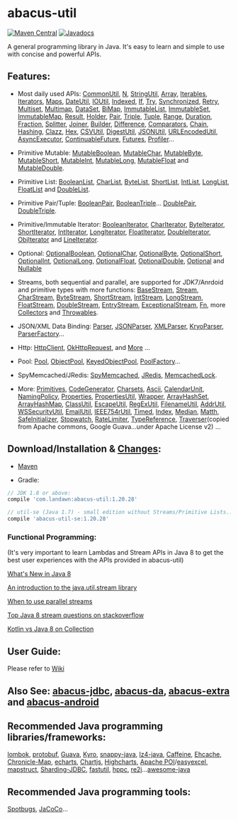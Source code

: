 # abacus-util

[![Maven Central](https://img.shields.io/maven-central/v/com.landawn/abacus-util.svg)](https://maven-badges.herokuapp.com/maven-central/com.landawn/abacus-util/)
[![Javadocs](https://www.javadoc.io/badge/com.landawn/abacus-util.svg)](https://www.javadoc.io/doc/com.landawn/abacus-util)

A general programming library in Java. It's easy to learn and simple to use with concise and powerful APIs.

## Features:

* Most daily used APIs: [CommonUtil](https://htmlpreview.github.io/?https://github.com/landawn/abacus-util/master/docs/CommonUtil_view.html), 
[N](https://htmlpreview.github.io/?https://github.com/landawn/abacus-util/master/docs/N_view.html), 
[StringUtil](https://htmlpreview.github.io/?https://github.com/landawn/abacus-util/master/docs/StringUtil_view.html), 
[Array](https://htmlpreview.github.io/?https://github.com/landawn/abacus-util/master/docs/Array_view.html), 
[Iterables](https://htmlpreview.github.io/?https://github.com/landawn/abacus-util/master/docs/Iterables_view.html), 
[Iterators](https://htmlpreview.github.io/?https://github.com/landawn/abacus-util/master/docs/Iterators_view.html), 
[Maps](https://htmlpreview.github.io/?https://github.com/landawn/abacus-util/master/docs/Maps_view.html), 
[DateUtil](https://htmlpreview.github.io/?https://github.com/landawn/abacus-util/master/docs/DateUtil_view.html), 
[IOUtil](https://htmlpreview.github.io/?https://github.com/landawn/abacus-util/master/docs/IOUtil_view.html), 
[Indexed](https://htmlpreview.github.io/?https://github.com/landawn/abacus-util/master/docs/Indexed_view.html), 
[If](https://htmlpreview.github.io/?https://github.com/landawn/abacus-util/master/docs/If_view.html), 
[Try](https://htmlpreview.github.io/?https://github.com/landawn/abacus-util/master/docs/Try_view.html), 
[Synchronized](https://htmlpreview.github.io/?https://github.com/landawn/abacus-util/master/docs/Synchronized_view.html), 
[Retry](https://htmlpreview.github.io/?https://github.com/landawn/abacus-util/master/docs/Retry_view.html), 
[Multiset](https://htmlpreview.github.io/?https://github.com/landawn/abacus-util/master/docs/Multiset_view.html), 
[Multimap](https://htmlpreview.github.io/?https://github.com/landawn/abacus-util/master/docs/Multimap_view.html), 
[DataSet](https://htmlpreview.github.io/?https://github.com/landawn/abacus-util/master/docs/DataSet_view.html), 
[BiMap](https://htmlpreview.github.io/?https://github.com/landawn/abacus-util/master/docs/BiMap_view.html), 
[ImmutableList](https://htmlpreview.github.io/?https://github.com/landawn/abacus-util/master/docs/ImmutableList_view.html), 
[ImmutableSet](https://htmlpreview.github.io/?https://github.com/landawn/abacus-util/master/docs/ImmutableSet_view.html), 
[ImmutableMap](https://htmlpreview.github.io/?https://github.com/landawn/abacus-util/master/docs/ImmutableMap_view.html), 
[Result](https://htmlpreview.github.io/?https://github.com/landawn/abacus-util/master/docs/Result_view.html), 
[Holder](https://htmlpreview.github.io/?https://github.com/landawn/abacus-util/master/docs/Holder_view.html), 
[Pair](https://htmlpreview.github.io/?https://github.com/landawn/abacus-util/master/docs/Pair_view.html), 
[Triple](https://htmlpreview.github.io/?https://github.com/landawn/abacus-util/master/docs/Triple_view.html), 
[Tuple](https://htmlpreview.github.io/?https://github.com/landawn/abacus-util/master/docs/Tuple_view.html), 
[Range](https://htmlpreview.github.io/?https://github.com/landawn/abacus-util/master/docs/Range_view.html), 
[Duration](https://htmlpreview.github.io/?https://github.com/landawn/abacus-util/master/docs/Duration_view.html), 
[Fraction](https://htmlpreview.github.io/?https://github.com/landawn/abacus-util/master/docs/Fraction_view.html), 
[Splitter](https://htmlpreview.github.io/?https://github.com/landawn/abacus-util/master/docs/Splitter_view.html), 
[Joiner](https://htmlpreview.github.io/?https://github.com/landawn/abacus-util/master/docs/Joiner_view.html), 
[Builder](https://htmlpreview.github.io/?https://github.com/landawn/abacus-util/master/docs/Builder_view.html), 
[Difference](https://htmlpreview.github.io/?https://github.com/landawn/abacus-util/master/docs/Difference_view.html), 
[Comparators](https://htmlpreview.github.io/?https://github.com/landawn/abacus-util/master/docs/Comparators_view.html), 
[Chain](https://htmlpreview.github.io/?https://github.com/landawn/abacus-util/master/docs/Chain_view.html), 
[Hashing](https://htmlpreview.github.io/?https://github.com/landawn/abacus-util/master/docs/Hashing_view.html), 
[Clazz](https://htmlpreview.github.io/?https://github.com/landawn/abacus-util/master/docs/Clazz_view.html), 
[Hex](https://htmlpreview.github.io/?https://github.com/landawn/abacus-util/master/docs/Hex_view.html), 
[CSVUtil](https://htmlpreview.github.io/?https://github.com/landawn/abacus-util/master/docs/CSVUtil_view.html), 
[DigestUtil](https://htmlpreview.github.io/?https://github.com/landawn/abacus-util/master/docs/DigestUtil_view.html), 
[JSONUtil](https://htmlpreview.github.io/?https://github.com/landawn/abacus-util/master/docs/JSONUtil_view.html), 
[URLEncodedUtil](https://htmlpreview.github.io/?https://github.com/landawn/abacus-util/master/docs/URLEncodedUtil_view.html), 
[AsyncExecutor](https://htmlpreview.github.io/?https://github.com/landawn/abacus-util/master/docs/AsyncExecutor_view.html), 
[ContinuableFuture](https://htmlpreview.github.io/?https://github.com/landawn/abacus-util/master/docs/ContinuableFuture_view.html), 
[Futures](https://htmlpreview.github.io/?https://github.com/landawn/abacus-util/master/docs/Futures_view.html), 
[Profiler](https://htmlpreview.github.io/?https://github.com/landawn/abacus-util/master/docs/Profiler_view.html)...

* Primitive Mutable: 
[MutableBoolean](https://htmlpreview.github.io/?https://github.com/landawn/abacus-util/master/docs/MutableBoolean_view.html), 
[MutableChar](https://htmlpreview.github.io/?https://github.com/landawn/abacus-util/master/docs/MutableChar_view.html), 
[MutableByte](https://htmlpreview.github.io/?https://github.com/landawn/abacus-util/master/docs/MutableByte_view.html), 
[MutableShort](https://htmlpreview.github.io/?https://github.com/landawn/abacus-util/master/docs/MutableShort_view.html), 
[MutableInt](https://htmlpreview.github.io/?https://github.com/landawn/abacus-util/master/docs/MutableInt_view.html), 
[MutableLong](https://htmlpreview.github.io/?https://github.com/landawn/abacus-util/master/docs/MutableLong_view.html), 
[MutableFloat](https://htmlpreview.github.io/?https://github.com/landawn/abacus-util/master/docs/MutableFloat_view.html) and 
[MutableDouble](https://htmlpreview.github.io/?https://github.com/landawn/abacus-util/master/docs/MutableDouble_view.html).

* Primitive List: 
[BooleanList](https://htmlpreview.github.io/?https://github.com/landawn/abacus-util/master/docs/BooleanList_view.html), 
[CharList](https://htmlpreview.github.io/?https://github.com/landawn/abacus-util/master/docs/CharList_view.html), 
[ByteList](https://htmlpreview.github.io/?https://github.com/landawn/abacus-util/master/docs/ByteList_view.html), 
[ShortList](https://htmlpreview.github.io/?https://github.com/landawn/abacus-util/master/docs/ShortList_view.html), 
[IntList](https://htmlpreview.github.io/?https://github.com/landawn/abacus-util/master/docs/IntList_view.html), 
[LongList](https://htmlpreview.github.io/?https://github.com/landawn/abacus-util/master/docs/LongList_view.html), 
[FloatList](https://htmlpreview.github.io/?https://github.com/landawn/abacus-util/master/docs/FloatList_view.html) and
[DoubleList](https://htmlpreview.github.io/?https://github.com/landawn/abacus-util/master/docs/DoubleList_view.html).

* Primitive Pair/Tuple: 
[BooleanPair](https://htmlpreview.github.io/?https://github.com/landawn/abacus-util/master/docs/BooleanPair_view.html),
[BooleanTriple](https://htmlpreview.github.io/?https://github.com/landawn/abacus-util/master/docs/BooleanTriple_view.html)... 
[DoublePair](https://htmlpreview.github.io/?https://github.com/landawn/abacus-util/master/docs/DoublePair_view.html),
[DoubleTriple](https://htmlpreview.github.io/?https://github.com/landawn/abacus-util/master/docs/DoubleTriple_view.html).

* Primitive/Immutable Iterator: 
[BooleanIterator](https://htmlpreview.github.io/?https://github.com/landawn/abacus-util/master/docs/BooleanIterator_view.html), 
[CharIterator](https://htmlpreview.github.io/?https://github.com/landawn/abacus-util/master/docs/CharIterator_view.html), 
[ByteIterator](https://htmlpreview.github.io/?https://github.com/landawn/abacus-util/master/docs/ByteIterator_view.html), 
[ShortIterator](https://htmlpreview.github.io/?https://github.com/landawn/abacus-util/master/docs/ShortIterator_view.html), 
[IntIterator](https://htmlpreview.github.io/?https://github.com/landawn/abacus-util/master/docs/IntIterator_view.html), 
[LongIterator](https://htmlpreview.github.io/?https://github.com/landawn/abacus-util/master/docs/LongIterator_view.html), 
[FloatIterator](https://htmlpreview.github.io/?https://github.com/landawn/abacus-util/master/docs/FloatIterator_view.html), 
[DoubleIterator](https://htmlpreview.github.io/?https://github.com/landawn/abacus-util/master/docs/DoubleIterator_view.html),
[ObjIterator](https://htmlpreview.github.io/?https://github.com/landawn/abacus-util/master/docs/ObjIterator_view.html) and 
[LineIterator](https://htmlpreview.github.io/?https://github.com/landawn/abacus-util/master/docs/LineIterator_view.html). 

* Optional: 
[OptionalBoolean](https://htmlpreview.github.io/?https://github.com/landawn/abacus-util/master/docs/OptionalBoolean_view.html), 
[OptionalChar](https://htmlpreview.github.io/?https://github.com/landawn/abacus-util/master/docs/OptionalChar_view.html), 
[OptionalByte](https://htmlpreview.github.io/?https://github.com/landawn/abacus-util/master/docs/OptionalByte_view.html), 
[OptionalShort](https://htmlpreview.github.io/?https://github.com/landawn/abacus-util/master/docs/OptionalShort_view.html), 
[OptionalInt](https://htmlpreview.github.io/?https://github.com/landawn/abacus-util/master/docs/OptionalInt_view.html), 
[OptionalLong](https://htmlpreview.github.io/?https://github.com/landawn/abacus-util/master/docs/OptionalLong_view.html), 
[OptionalFloat](https://htmlpreview.github.io/?https://github.com/landawn/abacus-util/master/docs/OptionalFloat_view.html), 
[OptionalDouble](https://htmlpreview.github.io/?https://github.com/landawn/abacus-util/master/docs/OptionalDouble_view.html), 
[Optional](https://htmlpreview.github.io/?https://github.com/landawn/abacus-util/master/docs/Optional_view.html) and 
[Nullable](https://htmlpreview.github.io/?https://github.com/landawn/abacus-util/master/docs/Nullable_view.html)

* Streams, both sequential and parallel, are supported for JDK7/Anrdoid and primitive types with more functions: 
[BaseStream](https://htmlpreview.github.io/?https://github.com/landawn/abacus-util/master/docs/BaseStream_view.html), 
[Stream](https://htmlpreview.github.io/?https://github.com/landawn/abacus-util/master/docs/Stream_view.html), 
[CharStream](https://htmlpreview.github.io/?https://github.com/landawn/abacus-util/master/docs/CharStream_view.html), 
[ByteStream](https://htmlpreview.github.io/?https://github.com/landawn/abacus-util/master/docs/ByteStream_view.html), 
[ShortStream](https://htmlpreview.github.io/?https://github.com/landawn/abacus-util/master/docs/ShortStream_view.html), 
[IntStream](https://htmlpreview.github.io/?https://github.com/landawn/abacus-util/master/docs/IntStream_view.html), 
[LongStream](https://htmlpreview.github.io/?https://github.com/landawn/abacus-util/master/docs/LongStream_view.html), 
[FloatStream](https://htmlpreview.github.io/?https://github.com/landawn/abacus-util/master/docs/FloatStream_view.html), 
[DoubleStream](https://htmlpreview.github.io/?https://github.com/landawn/abacus-util/master/docs/DoubleStream_view.html), 
[EntryStream](https://htmlpreview.github.io/?https://github.com/landawn/abacus-util/master/docs/EntryStream_view.html), 
[ExceptionalStream](https://htmlpreview.github.io/?https://github.com/landawn/abacus-util/master/docs/ExceptionalStream_view.html), 
[Fn](https://htmlpreview.github.io/?https://github.com/landawn/abacus-util/master/docs/Fn_view.html), 
more [Collectors](https://htmlpreview.github.io/?https://github.com/landawn/abacus-util/master/docs/Collectors_view.html) and 
[Throwables](https://htmlpreview.github.io/?https://github.com/landawn/abacus-util/master/docs/Throwables_view.html).

* JSON/XML Data Binding: 
[Parser](https://htmlpreview.github.io/?https://github.com/landawn/abacus-util/master/docs/Parser_view.html), 
[JSONParser](https://htmlpreview.github.io/?https://github.com/landawn/abacus-util/master/docs/JSONParser_view.html), 
[XMLParser](https://htmlpreview.github.io/?https://github.com/landawn/abacus-util/master/docs/XMLParser_view.html), 
[KryoParser](https://htmlpreview.github.io/?https://github.com/landawn/abacus-util/master/docs/KryoParser_view.html), 
[ParserFactory](https://htmlpreview.github.io/?https://github.com/landawn/abacus-util/master/docs/ParserFactory_view.html)...

* Http:
[HttpClient](https://htmlpreview.github.io/?https://github.com/landawn/abacus-util/master/docs/HttpClient_view.html), 
[OkHttpRequest](https://htmlpreview.github.io/?https://github.com/landawn/abacus-util/master/docs/OkHttpRequest_view.html), 
and [More](https://www.javadoc.io/static/com.landawn/abacus-util/1.20.28/com/landawn/abacus/http/package-summary.html) ...

* Pool: 
[Pool](https://htmlpreview.github.io/?https://github.com/landawn/abacus-util/master/docs/Pool_view.html), 
[ObjectPool](https://htmlpreview.github.io/?https://github.com/landawn/abacus-util/master/docs/ObjectPool_view.html), 
[KeyedObjectPool](https://htmlpreview.github.io/?https://github.com/landawn/abacus-util/master/docs/KeyedObjectPool_view.html), 
[PoolFactory](https://htmlpreview.github.io/?https://github.com/landawn/abacus-util/master/docs/PoolFactory_view.html)...

* SpyMemcached/JRedis: 
[SpyMemcached](https://htmlpreview.github.io/?https://github.com/landawn/abacus-util/master/docs/SpyMemcached_view.html),
[JRedis](https://htmlpreview.github.io/?https://github.com/landawn/abacus-util/master/docs/JRedis_view.html), 
[MemcachedLock](https://htmlpreview.github.io/?https://github.com/landawn/abacus-util/master/docs/MemcachedLock_view.html).

* More:
[Primitives](https://htmlpreview.github.io/?https://github.com/landawn/abacus-util/master/docs/Primitives_view.html),
[CodeGenerator](https://htmlpreview.github.io/?https://github.com/landa.wn/abacus-util/master/docs/CodeGenerator_view.html), 
[Charsets](https://static.javadoc.io/com.landawn/abacus-util/1.20.28/com/landawn/abacus/util/Charsets.html),
[Ascii](https://static.javadoc.io/com.landawn/abacus-util/1.20.28/com/landawn/abacus/util/Ascii.html),
[CalendarUnit](https://static.javadoc.io/com.landawn/abacus-util/1.20.28/com/landawn/abacus/util/CalendarUnit.html),
[NamingPolicy](https://static.javadoc.io/com.landawn/abacus-util/1.20.28/com/landawn/abacus/util/NamingPolicy.html), 
[Properties](https://static.javadoc.io/com.landawn/abacus-util/1.20.28/com/landawn/abacus/util/Properties.html),
[PropertiesUtil](https://static.javadoc.io/com.landawn/abacus-util/1.20.28/com/landawn/abacus/util/PropertiesUtil.html),
[Wrapper](https://static.javadoc.io/com.landawn/abacus-util/1.20.28/com/landawn/abacus/util/Wrapper.html),
[ArrayHashSet](https://static.javadoc.io/com.landawn/abacus-util/1.20.28/com/landawn/abacus/util/ArrayHashSet.html),
[ArrayHashMap](https://static.javadoc.io/com.landawn/abacus-util/1.20.28/com/landawn/abacus/util/ArrayHashMap.html),
[ClassUtil](https://static.javadoc.io/com.landawn/abacus-util/1.20.28/com/landawn/abacus/util/ClassUtil.html),
[EscapeUtil](https://static.javadoc.io/com.landawn/abacus-util/1.20.28/com/landawn/abacus/util/EscapeUtil.html),
[RegExUtil](https://static.javadoc.io/com.landawn/abacus-util/1.20.28/com/landawn/abacus/util/RegExUtil.html),
[FilenameUtil](https://static.javadoc.io/com.landawn/abacus-util/1.20.28/com/landawn/abacus/util/FilenameUtil.html),
[AddrUtil](https://static.javadoc.io/com.landawn/abacus-util/1.20.28/com/landawn/abacus/util/AddrUtil.html),
[WSSecurityUtil](https://static.javadoc.io/com.landawn/abacus-util/1.20.28/com/landawn/abacus/util/WSSecurityUtil.html),
[EmailUtil](https://static.javadoc.io/com.landawn/abacus-util/1.20.28/com/landawn/abacus/util/EmailUtil.html),
[IEEE754rUtil](https://static.javadoc.io/com.landawn/abacus-util/1.20.28/com/landawn/abacus/util/IEEE754rUtil.html),
[Timed](https://static.javadoc.io/com.landawn/abacus-util/1.20.28/com/landawn/abacus/util/Timed.html),
[Index](https://static.javadoc.io/com.landawn/abacus-util/1.20.28/com/landawn/abacus/util/Index.html),
[Median](https://static.javadoc.io/com.landawn/abacus-util/1.20.28/com/landawn/abacus/util/Median.html),
[Matth](https://static.javadoc.io/com.landawn/abacus-util/1.20.28/com/landawn/abacus/util/Matth.html),
[SafeInitializer](https://static.javadoc.io/com.landawn/abacus-util/1.20.28/com/landawn/abacus/util/SafeInitializer.html),
[Stopwatch](https://static.javadoc.io/com.landawn/abacus-util/1.20.28/com/landawn/abacus/util/Stopwatch.html),
[RateLimiter](https://static.javadoc.io/com.landawn/abacus-util/1.20.28/com/landawn/abacus/util/RateLimiter.html),
[TypeReference](https://static.javadoc.io/com.landawn/abacus-util/1.20.28/com/landawn/abacus/util/TypeReference.html),
[Traverser](https://static.javadoc.io/com.landawn/abacus-util/1.20.28/com/landawn/abacus/guava/Traverser.html)(copied from Apache commons, Google Guava...under Apache License v2) ...


## Download/Installation & [Changes](https://github.com/landawn/abacus-util/blob/master/CHANGES.md):

* [Maven](http://search.maven.org/#search%7Cga%7C1%7Cg%3A%22com.landawn%22)

* Gradle:
```gradle
// JDK 1.8 or above:
compile 'com.landawn:abacus-util:1.20.28' 

// util-se (Java 1.7) - small edition without Streams/Primitive Lists... Mostly it's for abacus-android.
compile 'abacus-util-se:1.20.28'
```


### Functional Programming:
(It's very important to learn Lambdas and Stream APIs in Java 8 to get the best user experiences with the APIs provided in abacus-util)

[What's New in Java 8](https://leanpub.com/whatsnewinjava8/read)

[An introduction to the java.util.stream library](https://www.ibm.com/developerworks/library/j-java-streams-1-brian-goetz/index.html)

[When to use parallel streams](http://gee.cs.oswego.edu/dl/html/StreamParallelGuidance.html)

[Top Java 8 stream questions on stackoverflow](./Top_java_8_stream_questions_so.md)

[Kotlin vs Java 8 on Collection](./Java_Kotlin.md)


## User Guide:
Please refer to [Wiki](https://github.com/landawn/abacus-util/wiki)


## Also See: [abacus-jdbc](https://github.com/landawn/abacus-jdbc), [abacus-da](https://github.com/landawn/abacus-da), [abacus-extra](https://github.com/landawn/abacus-extra) and [abacus-android](https://github.com/landawn/abacus-android)


## Recommended Java programming libraries/frameworks:
[lombok](https://github.com/rzwitserloot/lombok), [protobuf](https://github.com/protocolbuffers/protobuf), [Guava](https://github.com/google/guava), [Kyro](https://github.com/EsotericSoftware/kryo), [snappy-java](https://github.com/xerial/snappy-java), [lz4-java](https://github.com/lz4/lz4-java), [Caffeine](https://github.com/ben-manes/caffeine), [Ehcache](http://www.ehcache.org/), [Chronicle-Map](https://github.com/OpenHFT/Chronicle-Map), [echarts](https://github.com/apache/incubator-echarts), 
[Chartjs](https://github.com/chartjs/Chart.js), [Highcharts](https://www.highcharts.com/blog/products/highcharts/), [Apache POI](https://github.com/apache/poi)/[easyexcel](https://github.com/alibaba/easyexcel), [mapstruct](https://github.com/mapstruct/mapstruct), [Sharding-JDBC](https://github.com/apache/incubator-shardingsphere), [fastutil](https://github.com/vigna/fastutil), [hppc](https://github.com/carrotsearch/hppc), [re2j](https://github.com/google/re2j)...[awesome-java](https://github.com/akullpp/awesome-java)

## Recommended Java programming tools:
[Spotbugs](https://github.com/spotbugs/spotbugs), [JaCoCo](https://www.eclemma.org/jacoco/)...
